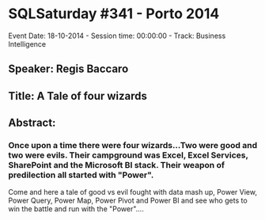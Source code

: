# SQLSaturday #341 - Porto 2014
Event Date: 18-10-2014 - Session time: 00:00:00 - Track: Business Intelligence
## Speaker: Regis Baccaro
## Title: A Tale of four wizards
## Abstract:
### Once upon a time there were four wizards...Two were good and two were evils. Their campground was Excel, Excel Services, SharePoint and the Microsoft BI stack. Their weapon of predilection all started with "Power". 
Come and here a tale of good vs evil fought with data mash up, Power View, Power Query, Power Map, Power Pivot and Power BI and see who gets to win the battle and run with the "Power"....
